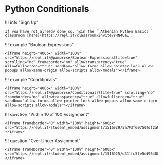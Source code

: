 # Python Conditionals 

!!! info "Sign Up"

    If you have not already done so, join the ``Athenian Python Basics`` classroom [here](https://repl.it/classroom/invite/YHN4GaI).
    
!!! example "Boolean Expressions"

    <iframe height="400px" width="100%" src="https://repl.it/@pambrose/Boolean-Expressions?lite=true" scrolling="no" frameborder="no" allowtransparency="true" allowfullscreen="true" sandbox="allow-forms allow-pointer-lock allow-popups allow-same-origin allow-scripts allow-modals"></iframe>
    
!!! example "Conditionals"
   
    <iframe height="400px" width="100%" src="https://repl.it/@pambrose/Conditionals?lite=true" scrolling="no" frameborder="no" allowtransparency="true" allowfullscreen="true" sandbox="allow-forms allow-pointer-lock allow-popups allow-same-origin allow-scripts allow-modals"></iframe>
    
!!! question "Within 10 of 100 Assignment"

    <iframe frameborder="0" width="100%" height="600px" src="https://repl.it/student_embed/assignment/1516929/5a793f607502df2a92c8c57a4c031932"></iframe>

!!! question "Over Under Assignment"

    <iframe frameborder="0" width="100%" height="600px" src="https://repl.it/student_embed/assignment/1516925/d311fc5fe5dd964084302e4a860e6f93"></iframe>

